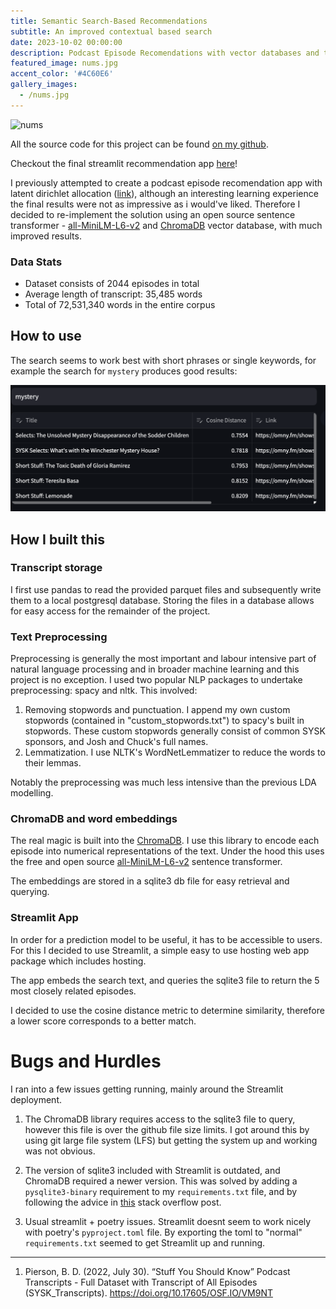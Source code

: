 ```yaml
---
title: Semantic Search-Based Recommendations 
subtitle: An improved contextual based search
date: 2023-10-02 00:00:00
description: Podcast Episode Recomendations with vector databases and transformer models
featured_image: nums.jpg
accent_color: '#4C60E6'
gallery_images:
  - /nums.jpg
---
```


![nums](/images/nums.jpg)

All the source code for this project can be found [on my github](https://github.com/jmoro0408/Podcast-Episode-Recommender-Embeddings).

Checkout the final streamlit recommendation app [here](https://podcast-episode-recommender-embeddings-h4idhrh5swcfbzlq3dqqqj.streamlit.app/)!

I previously attempted to create a podcast episode recomendation app with latent dirichlet allocation ([link](https://jmoro0408.github.io/project/podcast-recommender)), although an interesting learning experience the final results were not as impressive as i would've liked. Therefore I decided to re-implement the solution using an open source sentence transformer - [all-MiniLM-L6-v2](https://huggingface.co/sentence-transformers/all-MiniLM-L6-v2) and [ChromaDB](https://www.trychroma.com/) vector database, with much improved results.  


### Data Stats
* Dataset consists of 2044 episodes in total
* Average length of transcript: 35,485 words
* Total of 72,531,340 words in the entire corpus


## How to use 

The search seems to work best with short phrases or single keywords, for example the search for `mystery` produces good results:

![mystery](/images/mystery.png)

## How I built this
### Transcript storage
I first use pandas to read the provided parquet files and subsequently write them to a local postgresql database.
Storing the files in a database allows for easy access for the remainder of the project.


### Text Preprocessing

Preprocessing is generally the most important and labour intensive part of natural language processing and in broader machine learning and this project is no exception.
I used two popular NLP packages to undertake preprocessing: spacy and nltk. This involved:
1. Removing stopwords and punctuation. I append my own custom stopwords (contained in "custom_stopwords.txt") to spacy's built in stopwords. These custom stopwords generally consist of common SYSK sponsors, and Josh and Chuck's full names.
2. Lemmatization. I use NLTK's WordNetLemmatizer to reduce the words to their lemmas.

Notably the preprocessing was much less intensive than the previous LDA modelling.


### ChromaDB and word embeddings

The real magic is built into the [ChromaDB](https://www.trychroma.com/). I use this library to encode each episode into numerical representations of the text. Under the hood this uses the free and open source [all-MiniLM-L6-v2](https://huggingface.co/sentence-transformers/all-MiniLM-L6-v2) sentence transformer. 

The embeddings are stored in a sqlite3 db file for easy retrieval and querying. 

### Streamlit App

In order for a prediction model to be useful, it has to be accessible to users.
For this I decided to use Streamlit, a simple easy to use hosting web app package which includes hosting.

The app embeds the search text, and queries the sqlite3 file to return the 5 most closely related episodes. 

I decided to use the cosine distance metric to determine similarity, therefore a lower score corresponds to a better match. 


# Bugs and Hurdles

I ran into a few issues getting running, mainly around the Streamlit deployment.

1. The ChromaDB library requires access to the sqlite3 file to query, however this file is over the github file size limits. I got around this by using git large file system (LFS) but getting the system up and working was not obvious.

2. The version of sqlite3 included with Streamlit is outdated, and ChromaDB required a newer version. This was solved by adding a `pysqlite3-binary` requirement to my `requirements.txt` file, and by following the advice in [this](https://stackoverflow.com/questions/76958817/streamlit-your-system-has-an-unsupported-version-of-sqlite3-chroma-requires-sq) stack overflow post.

3. Usual streamlit + poetry issues. Streamlit doesnt seem to work nicely with poetry's `pyproject.toml` file. By exporting the toml to "normal" `requirements.txt` seemed to get Streamlit up and running. 


---

1. Pierson, B. D. (2022, July 30). “Stuff You Should Know” Podcast Transcripts - Full Dataset with Transcript of All Episodes (SYSK_Transcripts). https://doi.org/10.17605/OSF.IO/VM9NT